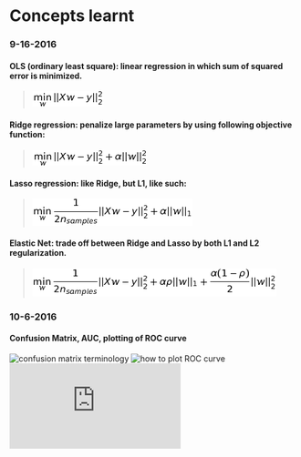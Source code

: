 # Concepts learnt
### 9-16-2016
#### OLS (ordinary least square): linear regression in which sum of squared error is minimized. 
> ![](./images/OLS.png)

#### Ridge regression: penalize large parameters by using following objective function:
> ![](./images/Ridge.png)

#### Lasso regression: like Ridge, but L1, like such:
> ![](./images/Lasso.png)

#### Elastic Net: trade off between Ridge and Lasso by both L1 and L2 regularization.
> ![](./images/ElasticNet.png)

### 10-6-2016
#### Confusion Matrix, AUC, plotting of ROC curve
![confusion matrix terminology](http://www.dataschool.io/simple-guide-to-confusion-matrix-terminology/)
![how to plot ROC curve](http://www.dataschool.io/roc-curves-and-auc-explained/)
![sklearn example of ROC curve](http://scikit-learn.org/stable/auto_examples/model_selection/plot_roc.html#sphx-glr-auto-examples-model-selection-plot-roc-py)
